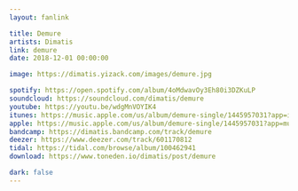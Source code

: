 ```yaml
---
layout: fanlink

title: Demure
artists: Dimatis
link: demure
date: 2018-12-01 00:00:00

image: https://dimatis.yizack.com/images/demure.jpg

spotify: https://open.spotify.com/album/4oMdwavOy3Eh80i3DZKuLP
soundcloud: https://soundcloud.com/dimatis/demure
youtube: https://youtu.be/wdgMnVOYIK4
itunes: https://music.apple.com/us/album/demure-single/1445957031?app=itunes
apple: https://music.apple.com/us/album/demure-single/1445957031?app=music
bandcamp: https://dimatis.bandcamp.com/track/demure
deezer: https://www.deezer.com/track/601170812
tidal: https://tidal.com/browse/album/100462941
download: https://www.toneden.io/dimatis/post/demure

dark: false
---
```

